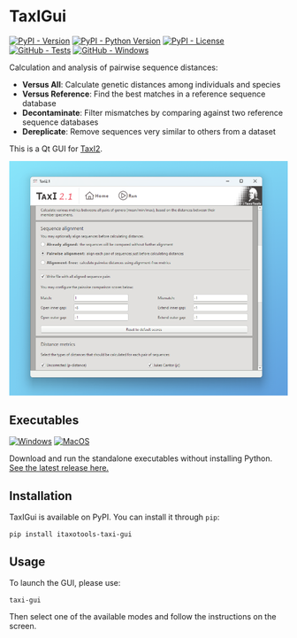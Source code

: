 # TaxIGui

[![PyPI - Version](https://img.shields.io/pypi/v/itaxotools-taxi-gui)](
    https://pypi.org/project/itaxotools-taxi-gui)
[![PyPI - Python Version](https://img.shields.io/pypi/pyversions/itaxotools-taxi-gui)](
    https://pypi.org/project/itaxotools-taxi-gui)
[![PyPI - License](https://img.shields.io/pypi/l/itaxotools-taxi-gui)](
    https://pypi.org/project/itaxotools-taxi-gui)
[![GitHub - Tests](https://img.shields.io/github/actions/workflow/status/iTaxoTools/TaxIGui/test.yml?label=tests)](
    https://github.com/iTaxoTools/TaxIGui/actions/workflows/test.yml)
[![GitHub - Windows](https://img.shields.io/github/actions/workflow/status/iTaxoTools/TaxIGui/windows.yml?logo=windows&logoColor=white&label=windows)](
    https://github.com/iTaxoTools/TaxIGui/actions/workflows/windows.yml)

Calculation and analysis of pairwise sequence distances:

- **Versus All**: Calculate genetic distances among individuals and species
- **Versus Reference**: Find the best matches in a reference sequence database
- **Decontaminate**: Filter mismatches by comparing against two reference sequence databases
- **Dereplicate**: Remove sequences very similar to others from a dataset

This is a Qt GUI for [TaxI2](https://github.com/iTaxoTools/TaxI2).

![Screenshot](images/screenshot.png)

## Executables

[![Windows](https://img.shields.io/badge/Windows-blue.svg?style=for-the-badge&logo=windows)](
    https://github.com/iTaxoTools/TaxIGui/releases/latest)
[![MacOS](https://img.shields.io/badge/macOS-gray.svg?style=for-the-badge&logo=apple)](
    https://github.com/iTaxoTools/TaxIGui/releases/latest)

Download and run the standalone executables without installing Python.</br>
[See the latest release here.](https://github.com/iTaxoTools/TaxIGui/releases/latest)

## Installation

TaxIGui is available on PyPI. You can install it through `pip`:

```
pip install itaxotools-taxi-gui
```

## Usage

To launch the GUI, please use:
```
taxi-gui
```

Then select one of the available modes and follow the instructions on the screen.
